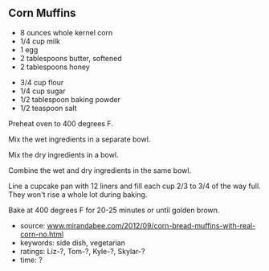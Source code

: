 Corn Muffins
------------

- 8 ounces whole kernel corn
- 1/4 cup milk
- 1 egg
- 2 tablespoons butter, softened
- 2 tablespoons honey
<!-- -->
- 3/4 cup flour
- 1/4 cup sugar
- 1/2 tablespoon baking powder
- 1/2 teaspoon salt

Preheat oven to 400 degrees F.

Mix the wet ingredients in a separate bowl.

Mix the dry ingredients in a bowl.

Combine the wet and dry ingredients in the same bowl.

Line a cupcake pan with 12 liners and fill each cup 2/3 to 3/4 of the
way full. They won't rise a whole lot during baking.

Bake at 400 degrees F for 20-25 minutes or until golden brown.

- source: www.mirandabee.com/2012/09/corn-bread-muffins-with-real-corn-no.html
- keywords: side dish, vegetarian
- ratings: Liz-?, Tom-?, Kyle-?, Skylar-?
- time: ?
